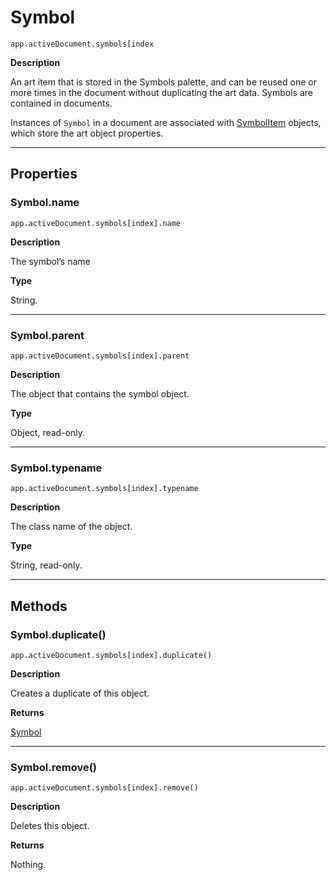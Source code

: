 # Symbol

`app.activeDocument.symbols[index`

**Description**

An art item that is stored in the Symbols palette, and can be reused one or more times in the document without duplicating the art data. Symbols are contained in documents.

Instances of `Symbol` in a document are associated with [SymbolItem](SymbolItem.md#jsobjref-symbolitem) objects, which store the art object properties.

---

## Properties

### Symbol.name

`app.activeDocument.symbols[index].name`

**Description**

The symbol’s name

**Type**

String.

---

### Symbol.parent

`app.activeDocument.symbols[index].parent`

**Description**

The object that contains the symbol object.

**Type**

Object, read-only.

---

### Symbol.typename

`app.activeDocument.symbols[index].typename`

**Description**

The class name of the object.

**Type**

String, read-only.

---

## Methods

### Symbol.duplicate()

`app.activeDocument.symbols[index].duplicate()`

**Description**

Creates a duplicate of this object.

**Returns**

[Symbol](#jsobjref-symbol)

---

### Symbol.remove()

`app.activeDocument.symbols[index].remove()`

**Description**

Deletes this object.

**Returns**

Nothing.
